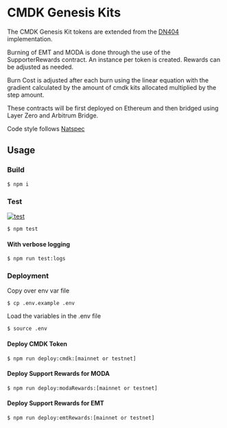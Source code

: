 # CMDK Genesis Kits

The CMDK Genesis Kit tokens are extended from the [DN404](https://github.com/vectorized/dn404.git) implementation.

Burning of EMT and MODA is done through the use of the SupporterRewards contract.
An instance per token is created. Rewards can be adjusted as needed.

Burn Cost is adjusted after each burn using the linear equation with the gradient calculated by the amount of cmdk kits allocated multiplied by the step amount.

These contracts will be first deployed on Ethereum and then bridged using Layer Zero and Arbitrum Bridge.

Code style follows [Natspec](https://docs.soliditylang.org/en/latest/style-guide.html)

## Usage

### Build

```shell
$ npm i
```

### Test

[![test](https://github.com/DROPcmdk/cmdk-genesis/actions/workflows/test.yml/badge.svg)](https://github.com/DROPcmdk/cmdk-genesis/actions/workflows/test.yml)

```shell
$ npm test
```

#### With verbose logging

```shell
$ npm run test:logs
```

### Deployment

Copy over env var file

```shell
$ cp .env.example .env
```

Load the variables in the .env file

```shell
$ source .env
```


#### Deploy CMDK Token

```shell
$ npm run deploy:cmdk:[mainnet or testnet]
```

#### Deploy Support Rewards for MODA

```shell
$ npm run deploy:modaRewards:[mainnet or testnet]
```

#### Deploy Support Rewards for EMT

```shell
$ npm run deploy:emtRewards:[mainnet or testnet]
```
